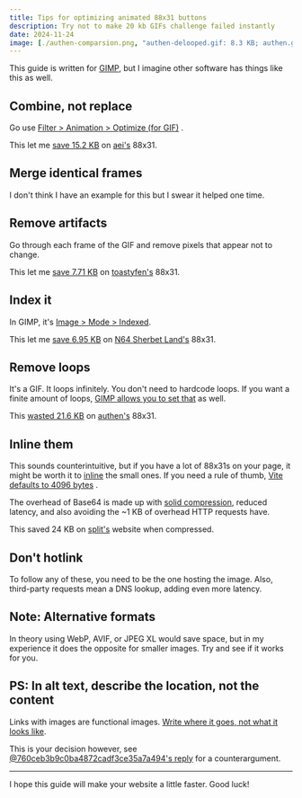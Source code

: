 ```yaml
---
title: Tips for optimizing animated 88x31 buttons
description: Try not to make 20 kb GIFs challenge failed instantly
date: 2024-11-24
image: [./authen-comparsion.png, "authen-delooped.gif: 8.3 KB; authen.gif: 29.9 KB."]
---
```


This guide is written for [GIMP](https://gimp.org), but I imagine other software has things like this as well.

## Combine, not replace

Go use [Filter > Animation > Optimize (for GIF)](https://docs.gimp.org/en/plug-in-optimize.html) .

This let me [save 15.2 KB](https://github.com/Jack5079/Jack5079/commit/c83911f8455ad96dedf25aa8b159764c6cf57d2a) on [aei's](https://aei.sh) 88x31.

## Merge identical frames

I don't think I have an example for this but I swear it helped one time.

## Remove artifacts

Go through each frame of the GIF and remove pixels that appear not to change.

This let me [save 7.71 KB](https://github.com/Jack5079/Jack5079/commits/8c49614853be80ddf56283ed3ffbf22f84dd589c/src/components/Buttons/toastyfen.gif) on [toastyfen's](https://toasty.zone) 88x31.

## Index it

In GIMP, it's [Image > Mode > Indexed](https://docs.gimp.org/en/gimp-image-convert-indexed.html).

This let me [save 6.95 KB](https://github.com/Jack5079/Jack5079/commit/5c5d51683c61548c96fbb33c2caac485c593ad72) on [N64 Sherbet Land's](https://gba.ioi-xd.net) 88x31.

## Remove loops

It's a GIF. It loops infinitely. You don't need to hardcode loops. If you want a finite amount of loops, [GIMP allows you to set that](https://docs.gimp.org/en/gimp-images-out.html#file-gif-save) as well.

This [wasted 21.6 KB](https://github.com/Jack5079/Jack5079/commit/5610bf2eaedb88bc80dffaaaf21ce5e2a5931771) on [authen's](https://authenyo.xyz) 88x31.

## Inline them

This sounds counterintuitive, but if you have a lot of 88x31s on your page, it might be worth it to [inline](https://developer.mozilla.org/en-US/docs/Web/URI/Schemes/data) the small ones. If you need a rule of thumb, [Vite defaults to 4096 bytes](https://vite.dev/config/build-options.html#build-assetsinlinelimit) .

The overhead of Base64 is made up with [solid compression](https://en.wikipedia.org/wiki/Solid_compression), reduced latency, and also avoiding the ~1 KB of overhead HTTP requests have.

This saved 24 KB on [split's](https://split.pet) website when compressed.

## Don't hotlink

To follow any of these, you need to be the one hosting the image. Also, third-party requests mean a DNS lookup, adding even more latency.

## Note: Alternative formats

In theory using WebP, AVIF, or JPEG XL would save space, but in my experience it does the opposite for smaller images. Try and see if it works for you.

## PS: In alt text, describe the location, not the content

Links with images are functional images. [Write where it goes, not what it looks like](https://www.w3.org/WAI/tutorials/images/functional/).

This is your decision however, see [@760ceb3b9c0ba4872cadf3ce35a7a494's reply](https://wetdry.world/@760ceb3b9c0ba4872cadf3ce35a7a4/113536719226673113) for a counterargument.

---

I hope this guide will make your website a little faster. Good luck!
